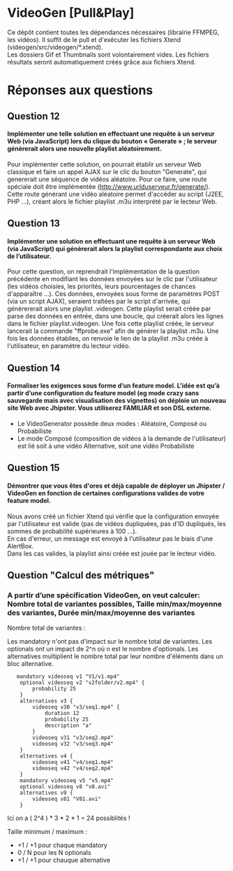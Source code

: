 # VideoGen [Pull&Play]

Ce dépôt contient toutes les dépendances nécessaires (librairie FFMPEG, les vidéos). Il suffit de le pull et d'exécuter les fichiers Xtend (videogen/src/videogen/*.xtend).  
Les dossiers Gif et Thumbnails sont volontairement vides. Les fichiers résultats seront automatiquement créés grâce aux fichiers Xtend. 

# Réponses aux questions

## Question 12

#### Implémenter une telle solution en effectuant une requête à un serveur Web (via JavaScript) lors du clique du bouton « Generate » ; le serveur génèrerait alors une nouvelle playlist aléatoirement.

Pour implémenter cette solution, on pourrait établir un serveur Web classique et faire un appel AJAX sur le clic du bouton "Generate", qui genererait une séquence de vidéos aléatoire.
Pour ce faire, une route spéciale doit être implémentée (http://www.urlduserveur.fr/generate/). Cette route générant une vidéo aléatoire permet d'accéder au script (J2EE, PHP ...), créant alors le fichier playlist .m3u interprété par le lecteur Web.

## Question 13

#### Implémenter une solution en effectuant une requête à un serveur Web (via JavaScript) qui génèrerait alors la playlist correspondante aux choix de l’utilisateur.

Pour cette question, on reprendrait l'implémentation de la question précédente en modifiant les données envoyées sur le clic par l'utilisateur (les vidéos choisies, les priorités, leurs pourcentages de chances d'apparaître ...). Ces données, envoyées sous forme de paramètres POST (via un script AJAX), seraient traîtées par le script d'arrivée, qui génèrererait alors une playlist .videogen.
Cette playlist serait créée par parse des données en entrée, dans une boucle, qui créerait alors les lignes dans le fichier playlist.videogen. Une fois cette playlist créée, le serveur lancerait la commande "ffprobe.exe" afin de générer la playlist .m3u.
Une fois les données établies, on renvoie le lien de la playlist .m3u créée à l'utilisateur, en paramètre du lecteur vidéo.

## Question 14

#### Formaliser les exigences sous forme d’un feature model. L’idée est qu’à partir d’une configuration du feature model (eg mode crazy sans sauvegarde mais avec visualisation des vignettes) on déploie un nouveau site Web avec Jhipster. Vous utiliserez FAMILIAR et son DSL externe.

* Le VideoGenerator possède deux modes : Aléatoire, Composé ou Probabiliste
* Le mode Composé (composition de vidéos à la demande de l'utilisateur) est lié soit à une vidéo Alternative, soit une vidéo Probabiliste

## Question 15

#### Démontrer que vous êtes d'ores et déjà capable de déployer un Jhipster / VideoGen en fonction de certaines configurations valides de votre feature model.

Nous avons créé un fichier Xtend qui vérifie que la configuration envoyée par l'utilisateur est valide (pas de vidéos dupliquées, pas d'ID dupliqués, les sommes de probabilité supérieures à 100 ...).  
En cas d'erreur, un message est envoyé à l'utilisateur pas le biais d'une AlertBox.  
Dans les cas valides, la playlist ainsi créée est jouée par le lecteur vidéo.

## Question "Calcul des métriques"

### A partir d’une spécification VideoGen, on veut calculer: Nombre total de variantes possibles, Taille min/max/moyenne des variantes, Durée min/max/moyenne des variantes

Nombre total de variantes : 

Les mandatory n'ont pas d'impact sur le nombre total de variantes.
Les optionals ont un impact de 2^n où n est le nombre d'optionals.
Les alternatives multiplient le nombre total par leur nombre d'éléments dans un bloc alternative.  

```
   mandatory videoseq v1 "V1/v1.mp4" 
    optional videoseq v2 "v2folder/v2.mp4" {
        probability 25
    }
    alternatives v3 {
        videoseq v30 "v3/seq1.mp4" {
            duration 12
            probability 25
            description "a"
        }
        videoseq v31 "v3/seq2.mp4"
        videoseq v32 "v3/seq3.mp4"
    }
    alternatives v4 {
        videoseq v41 "v4/seq1.mp4"
        videoseq v42 "v4/seq2.mp4"
    }
    mandatory videoseq v5 "v5.mp4"
    optional videoseq v8 "v8.avi"
    alternatives v9 {
        videoseq v81 "V81.avi"
    }
```

Ici on a ( 2^4 ) * 3 * 2 * 1 = 24 possiblités !  

Taille minimum / maximum : 

* +1 / +1 pour chaque mandatory  
* 0 / N pour les N optionals
* +1 / +1 pour chauque alternative  

